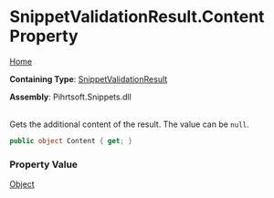 # SnippetValidationResult\.Content Property

[Home](../../../../../README.md)

**Containing Type**: [SnippetValidationResult](../README.md)

**Assembly**: Pihrtsoft\.Snippets\.dll

\
Gets the additional content of the result\. The value can be `null`\.

```csharp
public object Content { get; }
```

### Property Value

[Object](https://docs.microsoft.com/en-us/dotnet/api/system.object)

